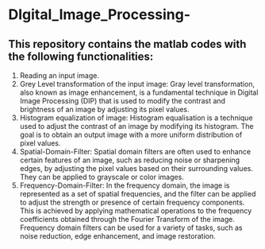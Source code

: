 # DIgital_Image_Processing-

## This repository contains the matlab codes with the following functionalities:

1. Reading an input image.
2. Grey Level transformation of the input image:
Gray level transformation, also known as image enhancement, is a fundamental technique in Digital Image Processing (DIP) 
that is used to modify the contrast and brightness of an image by adjusting its pixel values.
3. Histogram equalization of image:
Histogram equalisation is a technique used to adjust the contrast of an image by modifying its histogram. 
The goal is to obtain an output image with a more uniform distribution of pixel values.
4. Spatial-Domain-Filter:
Spatial domain filters are often used to enhance certain features of an image, such as reducing noise or sharpening edges, 
by adjusting the pixel values based on their surrounding values. They can be applied to grayscale or color images.
5. Frequency-Domain-Filter:
In the frequency domain, the image is represented as a set of spatial frequencies, 
and the filter can be applied to adjust the strength or presence of certain frequency components. 
This is achieved by applying mathematical operations to the frequency coefficients obtained through the Fourier Transform of the image.
Frequency domain filters can be used for a variety of tasks, such as noise reduction, edge enhancement, and image restoration.
